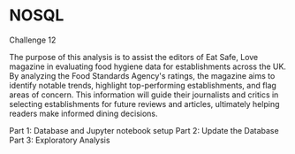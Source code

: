 # NOSQL
Challenge 12

The purpose of this analysis is to assist the editors of Eat Safe, Love magazine in evaluating food hygiene data for establishments across the UK. By analyzing the Food Standards Agency's ratings, the magazine aims to identify notable trends, highlight top-performing establishments, and flag areas of concern. This information will guide their journalists and critics in selecting establishments for future reviews and articles, ultimately helping readers make informed dining decisions. 

Part 1: Database and Jupyter notebook setup
Part 2: Update the Database
Part 3: Exploratory Analysis

